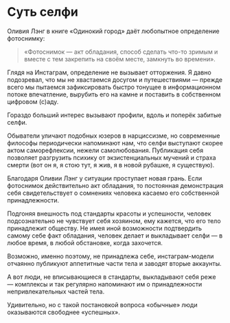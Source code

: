 
# Суть селфи

​​Оливия Лэнг в книге «Одинокий город» даёт любопытное определение фотоснимку:

> «Фотоснимок — акт обладания, способ сделать что-то зримым и вместе с тем закрепить на своём месте, замкнуть во времени».

Глядя на Инстаграм, определение не вызывает отторжения. Я давно подозревал, что мы не хвастаемся досугом и путешествиями — прежде всего мы пытаемся зафиксировать быстро тонущее в информационном потоке впечатление, вырубить его на камне и поставить в собственном цифровом (с)аду.

Гораздо больший интерес вызывают профили, вдоль и поперёк забитые селфи.

Обыватели уличают подобных юзеров в нарциссизме, но современные философы периодически напоминают нам, что селфи выступают скорее актом саморефлексии, нежели самолюбования. Публикация себя позволяет разгрузить психику от экзистенциальных мучений и страха смерти (вот он я, я стою тут, я жив, я в новой рубашке, я существую).

Благодаря Оливии Лэнг у ситуации проступает новая грань. Если фотоснимок действительно акт обладания, то постоянная демонстрация себя свидетельствует о сомнениях человека касаемо его собственной принадлежности. 

Подгоняя внешность под стандарты красоты и успешности, человек подсознательно не чувствует себя хозяином, ему кажется, что его тело принадлежит обществу. Не имея иной возможности подтвердить самому себе факт обладания, человек делает и выкладывает селфи — в любое время, в любой обстановке, когда захочется.

Возможно, именно поэтому, не принадлежа себе, инстаграм-модели отчаянно публикуют аппетитные части тела и заводят вторые аккаунты. 

А вот люди, не вписывающиеся в стандарты, выкладывают себя реже — комплексы и так регулярно напоминают им о принадлежности непривлекательных частей тела.

Удивительно, но с такой постановкой вопроса «обычные» люди оказываются свободнее «успешных».